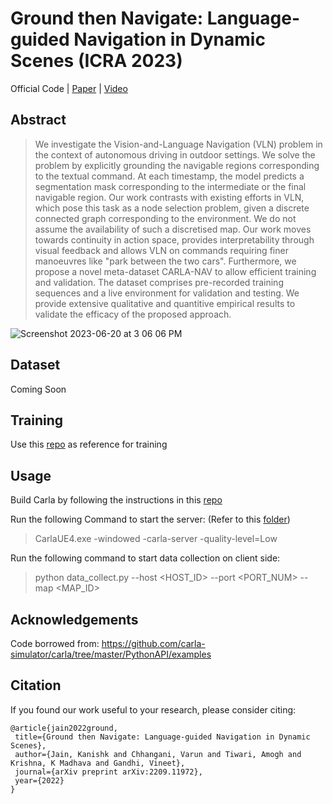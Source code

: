 # Ground then Navigate: Language-guided Navigation in Dynamic Scenes (ICRA 2023)

Official Code | [Paper](https://arxiv.org/pdf/2209.11972.pdf) | [Video](https://youtu.be/bSwtb6APGns)

## Abstract
> We investigate the Vision-and-Language Navigation (VLN) problem in the context of autonomous driving in outdoor settings. We solve the problem by explicitly grounding the navigable regions corresponding to the textual command. At each timestamp, the model predicts a segmentation mask corresponding to the intermediate or the final navigable region. Our work contrasts with existing efforts in VLN, which pose this task as a node selection problem, given a discrete connected graph corresponding to the environment. We do not assume the availability of such a discretised map. Our work moves towards continuity in action space, provides interpretability through visual feedback and allows VLN on commands requiring finer manoeuvres like "park between the two cars". Furthermore, we propose a novel meta-dataset CARLA-NAV to allow efficient training and validation. The dataset comprises pre-recorded training sequences and a live environment for validation and testing. We provide extensive qualitative and quantitive empirical results to validate the efficacy of the proposed approach.

![Screenshot 2023-06-20 at 3 06 06 PM](https://github.com/kanji95/Carla-Nav/assets/30688360/3866fa1d-bd8c-47b4-89cc-13fb9966e4d4)

## Dataset
Coming Soon

## Training
Use this [repo](https://github.com/kanji95/Carla-Nav-Inference) as reference for training
 
## Usage

Build Carla by following the instructions in this [repo](https://github.com/carla-simulator/carla)

Run the following Command to start the server: (Refer to this [folder](https://github.com/carla-simulator/carla/tree/master/PythonAPI))
> CarlaUE4.exe -windowed -carla-server -quality-level=Low

Run the following command to start data collection on client side:
> python data_collect.py --host <HOST_ID> --port <PORT_NUM> --map <MAP_ID>

## Acknowledgements

Code borrowed from: https://github.com/carla-simulator/carla/tree/master/PythonAPI/examples

## Citation

If you found our work useful to your research, please consider citing:

    @article{jain2022ground,
     title={Ground then Navigate: Language-guided Navigation in Dynamic Scenes},
     author={Jain, Kanishk and Chhangani, Varun and Tiwari, Amogh and Krishna, K Madhava and Gandhi, Vineet},
     journal={arXiv preprint arXiv:2209.11972},
     year={2022}
    }

